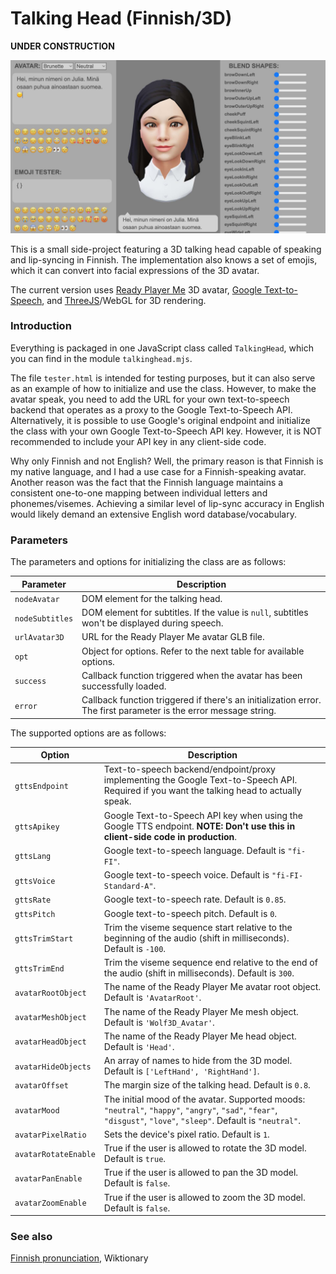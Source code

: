 # Talking Head (Finnish/3D)

**UNDER CONSTRUCTION**

<img src="screenshot.jpg" width="512"><br/>

This is a small side-project featuring a 3D talking head capable of speaking and lip-syncing in Finnish. The implementation also knows a set of emojis, which it can convert into facial expressions of the 3D avatar.

The current version uses [Ready Player Me](https://readyplayer.me/) 3D avatar, [Google Text-to-Speech](https://cloud.google.com/text-to-speech), and [ThreeJS](https://github.com/mrdoob/three.js/)/WebGL for 3D rendering.

### Introduction

Everything is packaged in one JavaScript class called `TalkingHead`, which you can find in the module `talkinghead.mjs`.

The file `tester.html` is intended for testing purposes, but it can also serve as an example of how to initialize and use the class. However, to make the avatar speak, you need to add the URL for your own text-to-speech backend that operates as a proxy to the Google Text-to-Speech API. Alternatively, it is possible to use Google's original endpoint and initialize the class with your own Google Text-to-Speech API key. However, it is NOT recommended to include your API key in any client-side code.

Why only Finnish and not English? Well, the primary reason is that Finnish is my native language, and I had a use case for a Finnish-speaking avatar. Another reason was the fact that the Finnish language maintains a consistent one-to-one mapping between individual letters and phonemes/visemes. Achieving a similar level of lip-sync accuracy in English would likely demand an extensive English word database/vocabulary.

### Parameters

The parameters and options for initializing the class are as follows:

Parameter | Description
--- | ---
`nodeAvatar` | DOM element for the talking head.
`nodeSubtitles` | DOM element for subtitles. If the value is `null`, subtitles won't be displayed during speech.
`urlAvatar3D` | URL for the Ready Player Me avatar GLB file.
`opt` | Object for options. Refer to the next table for available options.
`success` | Callback function triggered when the avatar has been successfully loaded.
`error` | Callback function triggered if there's an initialization error. The first parameter is the error message string.

The supported options are as follows:

Option | Description
--- | ---
`gttsEndpoint` | Text-to-speech backend/endpoint/proxy implementing the Google Text-to-Speech API. Required if you want the talking head to actually speak.
`gttsApikey` | Google Text-to-Speech API key when using the Google TTS endpoint. **NOTE: Don't use this in client-side code in production**.
`gttsLang` | Google text-to-speech language. Default is `"fi-FI"`.
`gttsVoice` | Google text-to-speech voice. Default is `"fi-FI-Standard-A"`.
`gttsRate` | Google text-to-speech rate. Default is `0.85`.
`gttsPitch` | Google text-to-speech pitch. Default is `0`.
`gttsTrimStart` | Trim the viseme sequence start relative to the beginning of the audio (shift in milliseconds). Default is `-100`.
`gttsTrimEnd`| Trim the viseme sequence end relative to the end of the audio (shift in milliseconds). Default is `300`.
`avatarRootObject` | The name of the Ready Player Me avatar root object. Default is `'AvatarRoot'`.
`avatarMeshObject` | The name of the Ready Player Me mesh object. Default is `'Wolf3D_Avatar'`.
`avatarHeadObject` | The name of the Ready Player Me head object. Default is `'Head'`.
`avatarHideObjects` | An array of names to hide from the 3D model. Default is `['LeftHand', 'RightHand']`.
`avatarOffset` | The margin size of the talking head. Default is `0.8`.
`avatarMood` | The initial mood of the avatar. Supported moods: `"neutral"`, `"happy"`, `"angry"`, `"sad"`, `"fear"`, `"disgust"`, `"love"`, `"sleep"`. Default is `"neutral"`.
`avatarPixelRatio` | Sets the device's pixel ratio. Default is `1`.
`avatarRotateEnable` | True if the user is allowed to rotate the 3D model. Default is `true`.
`avatarPanEnable` | True if the user is allowed to pan the 3D model. Default is `false`.
`avatarZoomEnable` | True if the user is allowed to zoom the 3D model. Default is `false`.

### See also

[Finnish pronunciation](https://en.wiktionary.org/wiki/Appendix:Finnish_pronunciation), Wiktionary
